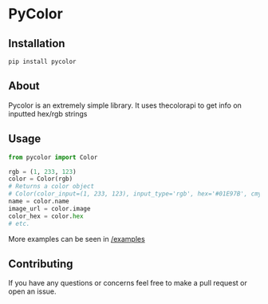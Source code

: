 # PyColor
## Installation
```pip install pycolor```

## About
Pycolor is an extremely simple library. It uses thecolorapi to get info on inputted hex/rgb strings 
## Usage

```py
from pycolor import Color

rgb = (1, 233, 123)
color = Color(rgb)
# Returns a color object
# Color(color_input=(1, 233, 123), input_type='rgb', hex='#01E97B', cmyk='100, 0, 47, 9', name='Spring Green', hsl='152, 99, 46', xyz='42, 69, 57', image='https://singlecolorimage.com/get/01E97B/400x100.png', hsv='152, 100, 91', rgb='1, 233, 123')
name = color.name
image_url = color.image
color_hex = color.hex
# etc.
```
More examples can be seen in [/examples](/examples)
## Contributing

If you have any questions or concerns feel free to make a pull request or open an issue.


